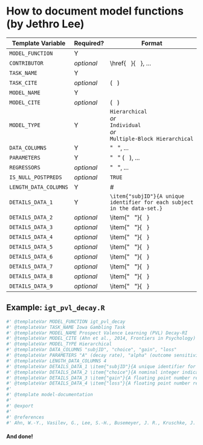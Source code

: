 # How to document model functions (by Jethro Lee)

Template Variable | Required? | Format
-|-|-
`MODEL_FUNCTION` | Y |
`CONTRIBUTOR` | *optional* | \href{ &nbsp; }{ &nbsp; }, ...
`TASK_NAME` | Y |
`TASK_CITE` | *optional* | ( &nbsp; )
`MODEL_NAME` | Y |
`MODEL_CITE` | *optional* | ( &nbsp; )
`MODEL_TYPE` | Y | `Hierarchical`<br/>*or*<br/>`Individual`<br/>*or*<br/>`Multiple-Block Hierarchical`
`DATA_COLUMNS` | Y | " &nbsp; ", ...
`PARAMETERS` | Y | " &nbsp; " ( &nbsp; ), ...
`REGRESSORS` | *optional* | " &nbsp; ", ...
`IS_NULL_POSTPREDS` | *optional* | `TRUE`
`LENGTH_DATA_COLUMNS` | Y | #
`DETAILS_DATA_1` | Y | `\item{"subjID"}{A unique identifier for each subject in the data-set.}`
`DETAILS_DATA_2` | *optional* | \item{" &nbsp; "}{ &nbsp; }
`DETAILS_DATA_3` | *optional* | \item{" &nbsp; "}{ &nbsp; }
`DETAILS_DATA_4` | *optional* | \item{" &nbsp; "}{ &nbsp; }
`DETAILS_DATA_5` | *optional* | \item{" &nbsp; "}{ &nbsp; }
`DETAILS_DATA_6` | *optional* | \item{" &nbsp; "}{ &nbsp; }
`DETAILS_DATA_7` | *optional* | \item{" &nbsp; "}{ &nbsp; }
`DETAILS_DATA_8` | *optional* | \item{" &nbsp; "}{ &nbsp; }
`DETAILS_DATA_9` | *optional* | \item{" &nbsp; "}{ &nbsp; }

## Example: `igt_pvl_decay.R`
```R
#' @templateVar MODEL_FUNCTION igt_pvl_decay
#' @templateVar TASK_NAME Iowa Gambling Task
#' @templateVar MODEL_NAME Prospect Valence Learning (PVL) Decay-RI
#' @templateVar MODEL_CITE (Ahn et al., 2014, Frontiers in Psychology)
#' @templateVar MODEL_TYPE Hierarchical
#' @templateVar DATA_COLUMNS "subjID", "choice", "gain", "loss"
#' @templateVar PARAMETERS "A" (decay rate), "alpha" (outcome sensitivity), "cons" (response consistency), "lambda" (loss aversion)
#' @templateVar LENGTH_DATA_COLUMNS 4
#' @templateVar DETAILS_DATA_1 \item{"subjID"}{A unique identifier for each subject in the data-set.}
#' @templateVar DETAILS_DATA_2 \item{"choice"}{A nominal integer indicating which deck was chosen on that trial (where A==1, B==2, C==3, and D==4).}
#' @templateVar DETAILS_DATA_3 \item{"gain"}{A floating point number representing the amount of currency won on the given trial (e.g. 50, 100).}
#' @templateVar DETAILS_DATA_4 \item{"loss"}{A floating point number representing the amount of currency lost on the given trial (e.g. 0, -50).}
#'
#' @template model-documentation
#'
#' @export
#'
#' @references
#' Ahn, W.-Y., Vasilev, G., Lee, S.-H., Busemeyer, J. R., Kruschke, J. K., Bechara, A., & Vassileva, J. (2014). Decision-making in stimulant and opiate addicts in protracted abstinence: evidence from computational modeling with pure users. Frontiers in Psychology, 5, 1376. http://doi.org/10.3389/fpsyg.2014.00849
```
#### And done!
